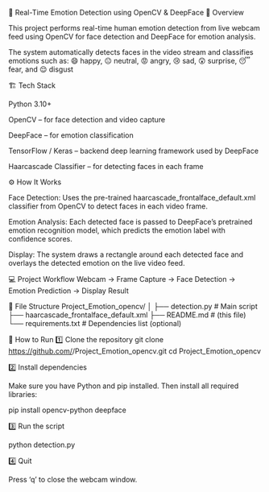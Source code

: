 🧠 Real-Time Emotion Detection using OpenCV & DeepFace
📘 Overview

This project performs real-time human emotion detection from live webcam feed using OpenCV for face detection and DeepFace for emotion analysis.

The system automatically detects faces in the video stream and classifies emotions such as:
😄 happy, 😐 neutral, 😡 angry, 😢 sad, 😲 surprise, 😴 fear, and 😌 disgust

🏗️ Tech Stack

Python 3.10+

OpenCV – for face detection and video capture

DeepFace – for emotion classification

TensorFlow / Keras – backend deep learning framework used by DeepFace

Haarcascade Classifier – for detecting faces in each frame

⚙️ How It Works

Face Detection:
Uses the pre-trained haarcascade_frontalface_default.xml classifier from OpenCV to detect faces in each video frame.

Emotion Analysis:
Each detected face is passed to DeepFace’s pretrained emotion recognition model, which predicts the emotion label with confidence scores.

Display:
The system draws a rectangle around each detected face and overlays the detected emotion on the live video feed.

💻 Project Workflow
Webcam → Frame Capture → Face Detection → Emotion Prediction → Display Result

📂 File Structure
Project_Emotion_opencv/
│
├── detection.py # Main script
├── haarcascade_frontalface_default.xml
├── README.md # (this file)
└── requirements.txt # Dependencies list (optional)

🚀 How to Run
1️⃣ Clone the repository
git clone https://github.com/<your-username>/Project_Emotion_opencv.git
cd Project_Emotion_opencv

2️⃣ Install dependencies

Make sure you have Python and pip installed.
Then install all required libraries:

pip install opencv-python deepface

3️⃣ Run the script

python detection.py

4️⃣ Quit

Press ‘q’ to close the webcam window.
